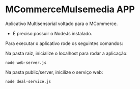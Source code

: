 # MCommerceMulsemedia APP

Aplicativo Multisensorial voltado para o MCommerce.

* É preciso possuir o NodeJs instalado.

Para executar o aplicativo rode os seguintes comandos:

Na pasta raiz, inicialize o localhost para rodar a aplicação:

```
node web-server.js
```

Na pasta public/server, inicilize o serviço web:

```
node deal-service.js
```
